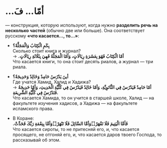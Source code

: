 ﻿# ...أمّا... فَ

— конструкция, которую используют, когда нужно **разделить речь на несколько частей** (обычно две или больше). Она соответствует русскому **«что касается…, то…»**:

-   **بِكَمِ الْكِتَابُ وَالْمَجَلَّةُ؟**  
    Сколько стоит книга и журнал?  
    → **.أمّا الْكِتَابُ فَهُوَ بِعَشَرَةِ رِيَالَاتٍ، وَأمّا الْمَجَلَّةُ فَهِيَ بِثَلَاثَةِ رِيَالَاتٍ**  
    Что касается книги, то она стоит десять риалов, а журнал — три риала.
    
-   **أينَ يَدْرُسُ حَامِدٌ وَخَالِدٌ وَحَدِيجَةُ؟**  
    Где учатся Хамид, Халид и Хадижа?  
    → **أمّا حَامِدٌ فَيَدْرُسُ فِي الثَّانَوِيَّةِ، وَأمّا خَالِدٌ فَيَدْرُسُ فِي كُلِّيَّةِ الْحَدِيثِ، وَأمّا حَدِيجَةُ فَتَدْرُسُ فِي كُلِّيَّةِ الشَّرِيعَةِ.**  
    Что касается Хамида, то он учится в старшей школе, Халид — на факультете изучения хадисов, а Хадижа — на факультете исламского права.
    
-   В Коране:  
    **.فَأمَّا الْيَتِيمَ فَلَا تَقْهَرْ ۝ وَأمَّا السَّائِلَ فَلَا تَنْهَرْ ۝ وَأمَّا بِنِعْمَةِ رَبِّكَ فَحَدِّثْ**  
    Что касается сироты, то не притесняй его, и, что касается просящего, не отгоняй его, и, что касается даров твоего Господа, то рассказывай об этом.
   
